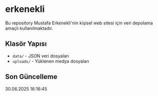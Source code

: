 # erkenekli

Bu repository Mustafa Erkenekli'nin kişisel web sitesi için veri depolama amaçlı kullanılmaktadır.

## Klasör Yapısı

- `data/` - JSON veri dosyaları
- `uploads/` - Yüklenen medya dosyaları

## Son Güncelleme

30.06.2025 16:16:45
